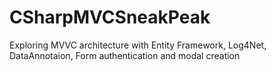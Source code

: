 # CSharpMVCSneakPeak
Exploring MVVC architecture with Entity Framework, Log4Net, DataAnnotaion, Form authentication and modal creation
